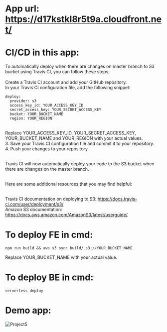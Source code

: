 # App url: https://d17kstkl8r5t9a.cloudfront.net/

# CI/CD in this app:
  To automatically deploy when there are changes on master branch to S3 bucket using Travis CI, you can follow these steps:
<br/><br/>
  Create a Travis CI account and add your GitHub repository.<br/>
  In your Travis CI configuration file, add the following snippet:<br/>
  ```
  deploy:
    provider: s3
    access_key_id: YOUR_ACCESS_KEY_ID
    secret_access_key: YOUR_SECRET_ACCESS_KEY
    bucket: YOUR_BUCKET_NAME
    region: YOUR_REGION
```
<br/>
  Replace YOUR_ACCESS_KEY_ID, YOUR_SECRET_ACCESS_KEY, YOUR_BUCKET_NAME and YOUR_REGION with your actual values.<br/>
  3. Save your Travis CI configuration file and commit it to your repository.<br/>
  4. Push your changes to your repository.<br/><br/>

  Travis CI will now automatically deploy your code to the S3 bucket when there are changes on the master branch.<br/><br/>

  Here are some additional resources that you may find helpful:<br/><br/>

  Travis CI documentation on deploying to S3: https://docs.travis-ci.com/user/deployment/s3/<br/>
  Amazon S3 documentation: https://docs.aws.amazon.com/AmazonS3/latest/userguide/

# To deploy FE in cmd:
  ```
  npm run build && aws s3 sync build/ s3://YOUR_BUCKET_NAME
```
  Replace YOUR_BUCKET_NAME with your actual value.

# To deploy BE in cmd:
  ```
  serverless deploy
```

# Demo app:
![Project5](https://github.com/Linhle1999/project-5/assets/42709781/581833b8-e1e0-4006-af8b-2ff11a06d564)

